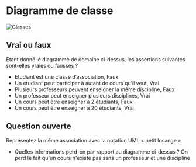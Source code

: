 # Diagramme de classe

![Classes](uml/classes.png)

## Vrai ou faux

Etant donné le diagramme de domaine ci-dessus, les assertions suivantes sont-elles vraies ou fausses ? 
- Etudiant est une classe d’association,                             Faux
- Un étudiant peut participer à autant de cours qu’il veut,          Vrai
- Plusieurs professeurs peuvent enseigner la même discipline,        Faux
- Un professeur peut enseigner plusieurs disciplines,                Vrai
- Un cours peut être enseigner à 2 étudiants,                        Faux
- Un cours peut être enseigner à 20 étudiants,                       Vrai  

## Question ouverte

Représentez la même association avec la notation UML « petit losange » 

- Quelles informations perd-on par rapport au diagramme ci-dessus ? 
    On perd le fait qu'un cours n'existe pas sans un professeur et une discipline